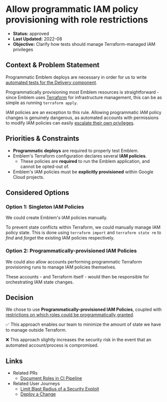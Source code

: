 # Allow programmatic IAM policy provisioning with role restrictions

* **Status:** approved
* **Last Updated:** 2022-08
* **Objective:** Clarify how tests should manage Terraform-managed IAM privileges

## Context & Problem Statement

Programmatic Emblem deploys are necessary in order for us to write [automated tests for the Delivery component](/docs/testing.md#pipelines--delivery-system).

Programmatically provisioning most Emblem resources is straightforward - since Emblem uses [Terraform](https://terraform.io) for infrastructure management, this can be as simple as running `terraform apply`.

IAM policies are an exception to this rule. Allowing programmatic IAM policy changes is genuinely dangerous, as automated accounts with permissions to modify IAM policies can easily [escalate their own privileges](https://en.wikipedia.org/wiki/Privilege_escalation).

## Priorities & Constraints

* **Programmatic deploys** are required to properly test Emblem.
* Emblem's Terraform configuration declares several **IAM policies**.
  * These policies are **required** to run the Emblem application, and cannot be opted-out of.
* Emblem's IAM policies must be **explicitly provisioned** within Google Cloud projects.

## Considered Options

### Option 1: Singleton IAM Policies

We could create Emblem's IAM policies manually.

To prevent state conflicts within Terraform, we could manually manage IAM policy state. This is done using `terraform import` and `terraform state rm` to _find_ and _forget_ the existing IAM policies respectively.

### Option 2: Programmatically-provisioned IAM Policies

We could also allow accounts performing programmatic Terraform provisioning runs to manage IAM policies themselves.

These accounts - and Terraform itself - would then be responsible for orchestrating IAM state changes.

## Decision

We chose to use **Programmatically-provisioned IAM Policies**, coupled with [restrictions on which roles could be programmatically granted](https://cloud.google.com/iam/docs/setting-limits-on-granting-roles#writing-condition).

✅ This approach enables our team to minimize the amount of state we have to manage outside Terraform.

❌ This approach slightly increases the security risk in the event that an automated account/process is compromised.

## Links

* Related PRs
    * [Document Roles in CI Pipeline](https://github.com/GoogleCloudPlatform/emblem/pull/489)
* Related User Journeys
    * [Limit Blast Radius of a Security Exploit](https://github.com/GoogleCloudPlatform/emblem/issues/45)
    * [Deploy a Change](https://github.com/GoogleCloudPlatform/emblem/issues/26)
